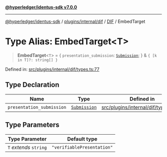 [**@hyperledger/identus-sdk v7.0.0**](../../../../../../README.md)

***

[@hyperledger/identus-sdk](../../../../../../README.md) / [plugins/internal/dif](../../../README.md) / [DIF](../README.md) / EmbedTarget

# Type Alias: EmbedTarget\<T\>

> **EmbedTarget**\<`T`\> = \{ `presentation_submission`: [`Submission`](../namespaces/Presentation/interfaces/Submission.md); \} & `{ [k in T]?: string[] }`

Defined in: [src/plugins/internal/dif/types.ts:77](https://github.com/hyperledger/identus-edge-agent-sdk-ts/blob/96423ee84b124a31ce63036d9d623d1cb73a13c2/src/plugins/internal/dif/types.ts#L77)

## Type Declaration

| Name | Type | Defined in |
| ------ | ------ | ------ |
| `presentation_submission` | [`Submission`](../namespaces/Presentation/interfaces/Submission.md) | [src/plugins/internal/dif/types.ts:78](https://github.com/hyperledger/identus-edge-agent-sdk-ts/blob/96423ee84b124a31ce63036d9d623d1cb73a13c2/src/plugins/internal/dif/types.ts#L78) |

## Type Parameters

| Type Parameter | Default type |
| ------ | ------ |
| `T` *extends* `string` | `"verifiablePresentation"` |
